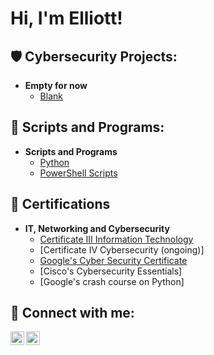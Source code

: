 <h1>Hi, I'm Elliott!</h1>

<h2>🛡️ Cybersecurity Projects:</h2>

- <b>Empty for now</b>
  - [Blank](https://github.com/)

<h2>📜 Scripts and Programs:</h2>

- <b>Scripts and Programs</b>
  - [Python](https://github.com/agarell/Python/)
  - [PowerShell Scripts](https://github.com/agarell/PowerShell)

<h2>📜 Certifications</h2>

- <b>IT, Networking and Cybersecurity</b>
  - [Certificate III Information Technology](https://www.myequals.net/sharelink/f3c43999-3727-42bc-84e6-f7eb5e6074c4/5dd07f72-a3b5-4f94-9582-f44ff18666f4)
  - [Certificate IV Cybersecurity (ongoing)]
  - [Google's Cyber Security Certificate](https://coursera.org/share/939fe2450c17911b5a34841d0c01818c)
  - [Cisco's Cybersecurity Essentials]
  - [Google's crash course on Python]
    
<h2> 🤳 Connect with me:</h2>

[<img align="left" alt="Elliott Agar | LinkedIn" width="22px" src="https://cdn.jsdelivr.net/npm/simple-icons@v3/icons/linkedin.svg" />][linkedin]
[<img align="left" alt="JoshMadakor | Instagram" width="22px" src="https://cdn.jsdelivr.net/npm/simple-icons@v3/icons/instagram.svg" />][instagram]

[instagram]: https://www.instagram.com/agarelliott/?hl=en
[linkedin]: https://www.linkedin.com/in/elliottagar/

